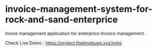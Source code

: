 # invoice-management-system-for-rock-and-sand-enterprice
Invice management application for enterprice Invoice management. 


Check Live Demo : https://project.thetimebugs.xyz/ivms

